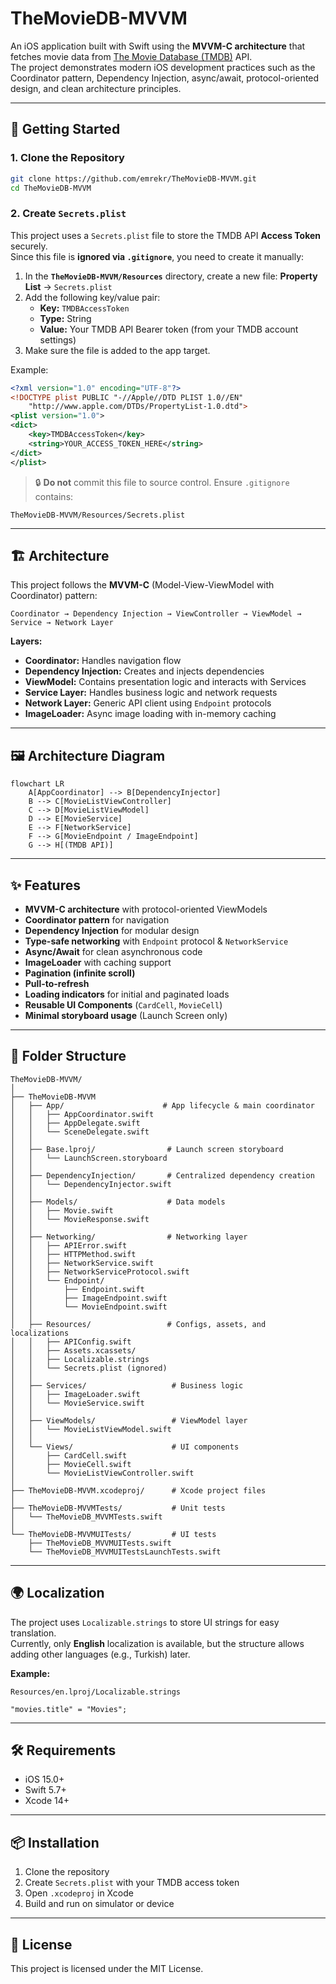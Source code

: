 # TheMovieDB-MVVM

An iOS application built with Swift using the **MVVM-C architecture** that fetches movie data from [The Movie Database (TMDB)](https://www.themoviedb.org/) API.  
The project demonstrates modern iOS development practices such as the Coordinator pattern, Dependency Injection, async/await, protocol-oriented design, and clean architecture principles.

---

## 🚀 Getting Started

### 1. Clone the Repository
```bash
git clone https://github.com/emrekr/TheMovieDB-MVVM.git
cd TheMovieDB-MVVM
```

### 2. Create `Secrets.plist`
This project uses a `Secrets.plist` file to store the TMDB API **Access Token** securely.  
Since this file is **ignored via `.gitignore`**, you need to create it manually:

1. In the **`TheMovieDB-MVVM/Resources`** directory, create a new file: **Property List** → `Secrets.plist`
2. Add the following key/value pair:
    - **Key:** `TMDBAccessToken`  
    - **Type:** String  
    - **Value:** Your TMDB API Bearer token (from your TMDB account settings)
3. Make sure the file is added to the app target.

Example:
```xml
<?xml version="1.0" encoding="UTF-8"?>
<!DOCTYPE plist PUBLIC "-//Apple//DTD PLIST 1.0//EN" 
    "http://www.apple.com/DTDs/PropertyList-1.0.dtd">
<plist version="1.0">
<dict>
    <key>TMDBAccessToken</key>
    <string>YOUR_ACCESS_TOKEN_HERE</string>
</dict>
</plist>
```

> 🔒 **Do not** commit this file to source control. Ensure `.gitignore` contains:
```
TheMovieDB-MVVM/Resources/Secrets.plist
```

---

## 🏗 Architecture

This project follows the **MVVM-C** (Model-View-ViewModel with Coordinator) pattern:

```
Coordinator → Dependency Injection → ViewController → ViewModel → Service → Network Layer
```

**Layers:**
- **Coordinator:** Handles navigation flow
- **Dependency Injection:** Creates and injects dependencies
- **ViewModel:** Contains presentation logic and interacts with Services
- **Service Layer:** Handles business logic and network requests
- **Network Layer:** Generic API client using `Endpoint` protocols
- **ImageLoader:** Async image loading with in-memory caching

---

## 🖼 Architecture Diagram

```mermaid
flowchart LR
    A[AppCoordinator] --> B[DependencyInjector]
    B --> C[MovieListViewController]
    C --> D[MovieListViewModel]
    D --> E[MovieService]
    E --> F[NetworkService]
    F --> G[MovieEndpoint / ImageEndpoint]
    G --> H[(TMDB API)]
```

---

## ✨ Features

- **MVVM-C architecture** with protocol-oriented ViewModels
- **Coordinator pattern** for navigation
- **Dependency Injection** for modular design
- **Type-safe networking** with `Endpoint` protocol & `NetworkService`
- **Async/Await** for clean asynchronous code
- **ImageLoader** with caching support
- **Pagination (infinite scroll)**
- **Pull-to-refresh**
- **Loading indicators** for initial and paginated loads
- **Reusable UI Components** (`CardCell`, `MovieCell`)
- **Minimal storyboard usage** (Launch Screen only)

---

## 📂 Folder Structure

```
TheMovieDB-MVVM/
│
├── TheMovieDB-MVVM
│   ├── App/                      # App lifecycle & main coordinator
│   │   ├── AppCoordinator.swift
│   │   ├── AppDelegate.swift
│   │   └── SceneDelegate.swift
│   │
│   ├── Base.lproj/                # Launch screen storyboard
│   │   └── LaunchScreen.storyboard
│   │
│   ├── DependencyInjection/       # Centralized dependency creation
│   │   └── DependencyInjector.swift
│   │
│   ├── Models/                    # Data models
│   │   ├── Movie.swift
│   │   └── MovieResponse.swift
│   │
│   ├── Networking/                # Networking layer
│   │   ├── APIError.swift
│   │   ├── HTTPMethod.swift
│   │   ├── NetworkService.swift
│   │   ├── NetworkServiceProtocol.swift
│   │   └── Endpoint/
│   │       ├── Endpoint.swift
│   │       ├── ImageEndpoint.swift
│   │       └── MovieEndpoint.swift
│   │
│   ├── Resources/                 # Configs, assets, and localizations
│   │   ├── APIConfig.swift
│   │   ├── Assets.xcassets/
│   │   ├── Localizable.strings
│   │   └── Secrets.plist (ignored)
│   │
│   ├── Services/                   # Business logic
│   │   ├── ImageLoader.swift
│   │   └── MovieService.swift
│   │
│   ├── ViewModels/                 # ViewModel layer
│   │   └── MovieListViewModel.swift
│   │
│   └── Views/                      # UI components
│       ├── CardCell.swift
│       ├── MovieCell.swift
│       └── MovieListViewController.swift
│
├── TheMovieDB-MVVM.xcodeproj/      # Xcode project files
│
├── TheMovieDB-MVVMTests/           # Unit tests
│   └── TheMovieDB_MVVMTests.swift
│
└── TheMovieDB-MVVMUITests/         # UI tests
    ├── TheMovieDB_MVVMUITests.swift
    └── TheMovieDB_MVVMUITestsLaunchTests.swift
```

---

## 🌍 Localization

The project uses `Localizable.strings` to store UI strings for easy translation.  
Currently, only **English** localization is available, but the structure allows adding other languages (e.g., Turkish) later.

**Example:**

`Resources/en.lproj/Localizable.strings`
```strings
"movies.title" = "Movies";
```

---

## 🛠 Requirements

- iOS 15.0+
- Swift 5.7+
- Xcode 14+

---

## 📦 Installation

1. Clone the repository
2. Create `Secrets.plist` with your TMDB access token
3. Open `.xcodeproj` in Xcode
4. Build and run on simulator or device

---

## 📜 License

This project is licensed under the MIT License.

